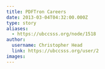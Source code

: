 ```yaml
---
title: PDFTron Careers 
date: 2013-03-04T04:32:00.000Z
type: story
aliases:
  - https://ubccsss.org/node/1518
author:
  username: Christopher Head
  link: https://ubccsss.org/user/2
images:
---
```


